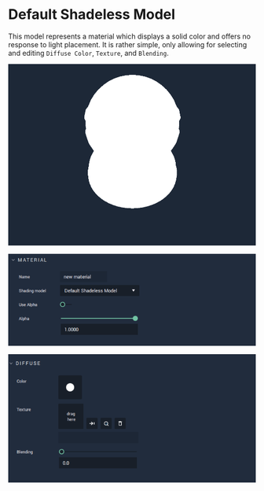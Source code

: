 # Default Shadeless Model 

This model represents a material which displays a solid color and offers no response to light placement. It is rather simple, only allowing for selecting and editing `Diffuse Color`, `Texture`, and `Blending`. 



![](../../.gitbook/assets/shadelessmodel1.png)

![Material](../../.gitbook/assets/shadelessmodel2.png)

![Diffuse](../../.gitbook/assets/shadelessmodel3.png)
